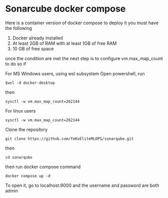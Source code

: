 # Sonarcube docker compose
Here is a container version of docker compose to deploy it you must have the following

1. Docker already installed
2. At least 2GB of RAM with at least 1GB of free RAM
3. 10 GB of free space

once the condition are met the next step is to configure vm.max_map_count to do so if 

For MS Windows users, using wsl subsystem Open powershell, run
```
$wsl -d docker-desktop
```
then 
```
sysctl -w vm.max_map_count=262144
```
For linux users
```
sysctl -w vm.max_map_count=262144
```

Clone the repository
```
git clone https://github.com/YeKoEliteMLOPS/sonarqube.git
```
then
```
cd sonarqube
```

then run docker compose command

```
docker compose up -d
```

To open it, go to localhost:9000 and the username and password are both admin
